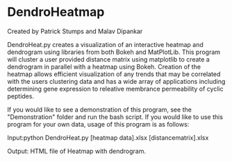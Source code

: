 # DendroHeatmap

Created by Patrick Stumps and Malav Dipankar

DendroHeat.py creates a visualization of an interactive heatmap and dendrogram using libraries from both Bokeh and MatPlotLib.
This program will cluster a user provided distance matrix using matplotlib to create a dendrogram in parallel with a heatmap using Bokeh. Creation of the heatmap allows efficient visualization of any trends that may be correlated with the users clustering data and has a wide array of applications including determining gene expression to releative membrance permeability of cyclic peptides. 

If you would like to see a demonstration of this program, see the "Demonstration" folder and run the bash script. If you would like to use this program for your own data, usage of this program is as follows:

Input:python DendroHeat.py [heatmap data].xlsx [distancematrix].xlsx

Output: HTML file of Heatmap with dendrogram.
